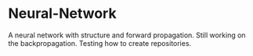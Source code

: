 # Neural-Network
A neural network with structure and forward propagation. Still working on the backpropagation.
Testing how to create repositories.
